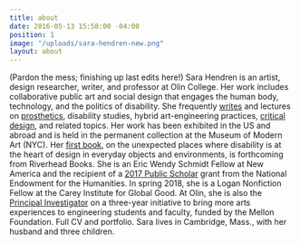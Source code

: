 ```yaml
---
title: about
date: 2016-05-13 15:58:00 -04:00
position: 1
image: "/uploads/sara-hendren-new.png"
layout: about
---
```


(Pardon the mess; finishing up last edits here!)
Sara Hendren is an artist, design researcher, writer, and professor at Olin College. Her work includes collaborative
public art and social design that engages
the human body, technology, and the
politics of disability. She frequently
[writes](https://sarahendren.com/projects-lab/) and lectures on [prosthetics](#),
disability studies, hybrid art-engineering
practices, [critical design](#), and related
topics.
Her work has been exhibited in
the US and abroad and is held in the
permanent collection at the Museum of
Modern Art (NYC). Her [first book](https://sarahendren.com/projects-lab/first-book/), on
the unexpected places where disability
is at the heart of design in everyday
objects and environments, is forthcoming
from Riverhead Books. She is an Eric
Wendy Schmidt Fellow at New America and
the recipient of a [2017 Public Scholar](#)
grant from the National Endowment for
the Humanities. In spring 2018, she is
a Logan Nonfiction Fellow at the Carey
Institute for Global Good. At Olin, she
is also the [Principal Investigator](#) on a
three-year initiative to bring more arts
experiences to engineering students and
faculty, funded by the Mellon Foundation.
Full CV and portfolio. Sara lives in Cambridge, Mass., with her husband and three children.

